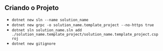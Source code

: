 ## Criando o Projeto

* ```dotnet new sln --name solution_name```
* ```dotnet new grpc -o solution_name.template_project --no-https true```
* ```dotnet sln solution_name.sln add ./solution_name.template_project/solution_name.template_project.csproj```
* ```dotnet new gitignore```
